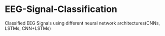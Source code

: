 # EEG-Signal-Classification
Classified EEG Signals using different neural network architectures(CNNs, LSTMs, CNN+LSTMs)
